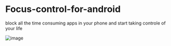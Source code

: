 # Focus-control-for-android
block all the time consuming apps in your phone and start taking controle of your life


![image](https://github.com/user-attachments/assets/e0061e56-a42f-4b99-b5de-bec913d43a59)
